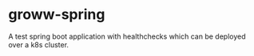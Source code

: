 # groww-spring

A test spring boot application with healthchecks which can be deployed over a k8s cluster.
